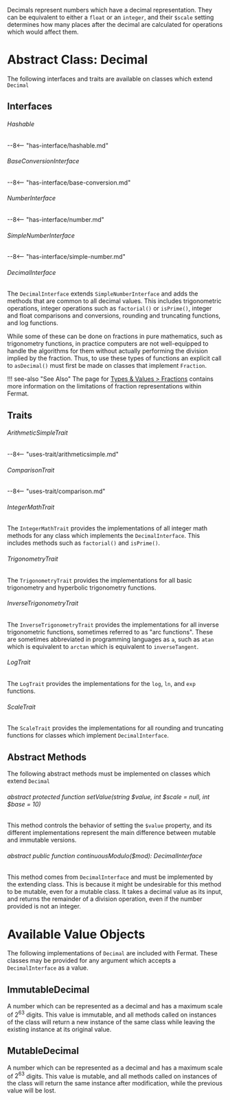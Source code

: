 Decimals represent numbers which have a decimal representation. They can be equivalent to either a `float` or an `integer`, and their `$scale` setting determines how many places after the decimal are calculated for operations which would affect them.

# Abstract Class: Decimal

The following interfaces and traits are available on classes which extend `Decimal`

## Interfaces

###### Hashable

--8<-- "has-interface/hashable.md"

###### BaseConversionInterface

--8<-- "has-interface/base-conversion.md"

###### NumberInterface

--8<-- "has-interface/number.md"

###### SimpleNumberInterface

--8<-- "has-interface/simple-number.md"

###### DecimalInterface

The `DecimalInterface` extends `SimpleNumberInterface` and adds the methods that are common to all decimal values. This includes trigonometric operations, integer operations such as `factorial()` or `isPrime()`, integer and float comparisons and conversions, rounding and truncating functions, and log functions.

While some of these can be done on fractions in pure mathematics, such as trigonometry functions, in practice computers are not well-equipped to handle the algorithms for them without actually performing the division implied by the fraction. Thus, to use these types of functions an explicit call to `asDecimal()` must first be made on classes that implement `Fraction`.

!!! see-also "See Also"
    The page for [Types & Values > Fractions](fractions.md) contains more information on the limitations of fraction representations within Fermat.

## Traits

###### ArithmeticSimpleTrait

--8<-- "uses-trait/arithmeticsimple.md"

###### ComparisonTrait

--8<-- "uses-trait/comparison.md"

###### IntegerMathTrait

The `IntegerMathTrait` provides the implementations of all integer math methods for any class which implements the `DecimalInterface`. This includes methods such as `factorial()` and `isPrime()`.

###### TrigonometryTrait

The `TrigonometryTrait` provides the implementations for all basic trigonometry and hyperbolic trigonometry functions.

###### InverseTrigonometryTrait

The `InverseTrigonometryTrait` provides the implementations for all inverse trigonometric functions, sometimes referred to as "arc functions". These are sometimes abbreviated in programming languages as `a`, such as `atan` which is equivalent to `arctan` which is equivalent to `inverseTangent`.

###### LogTrait

The `LogTrait` provides the implementations for the `log`, `ln`, and `exp` functions.

###### ScaleTrait

The `ScaleTrait` provides the implementations for all rounding and truncating functions for classes which implement `DecimalInterface`.

## Abstract Methods

The following abstract methods must be implemented on classes which extend `Decimal`

###### abstract protected function setValue(string $value, int $scale = null, int $base = 10)

This method controls the behavior of setting the `$value` property, and its different implementations represent the main difference between mutable and immutable versions.

###### abstract public function continuousModulo($mod): DecimalInterface

This method comes from `DecimalInterface` and must be implemented by the extending class. This is because it might be undesirable for this method to be mutable, even for a mutable class. It takes a decimal value as its input, and returns the remainder of a division operation, even if the number provided is not an integer.

# Available Value Objects

The following implementations of `Decimal` are included with Fermat. These classes may be provided for any argument which accepts a `DecimalInterface` as a value.

## ImmutableDecimal

A number which can be represented as a decimal and has a maximum scale of $`2^{63}`$ digits. This value is immutable, and all methods called on instances of the class will return a new instance of the same class while leaving the existing instance at its original value.

## MutableDecimal

A number which can be represented as a decimal and has a maximum scale of $`2^{63}`$ digits. This value is mutable, and all methods called on instances of the class will return the same instance after modification, while the previous value will be lost.